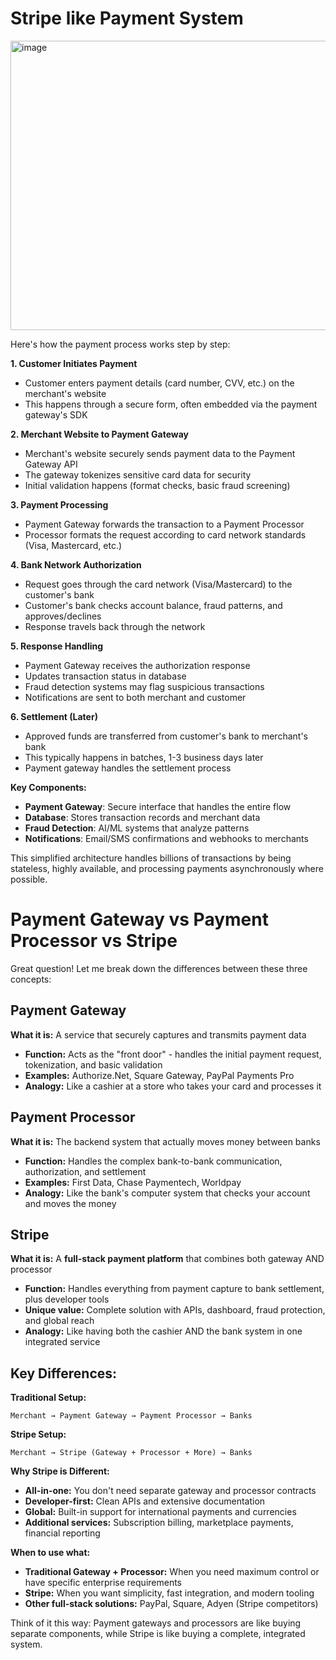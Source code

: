 
# Stripe like Payment System

<img width="820" height="463" alt="image" src="https://github.com/user-attachments/assets/1e3338bb-78d4-4405-aff0-0fd6d1234737" />

Here's how the payment process works step by step:

**1. Customer Initiates Payment**
- Customer enters payment details (card number, CVV, etc.) on the merchant's website
- This happens through a secure form, often embedded via the payment gateway's SDK

**2. Merchant Website to Payment Gateway**
- Merchant's website securely sends payment data to the Payment Gateway API
- The gateway tokenizes sensitive card data for security
- Initial validation happens (format checks, basic fraud screening)

**3. Payment Processing**
- Payment Gateway forwards the transaction to a Payment Processor
- Processor formats the request according to card network standards (Visa, Mastercard, etc.)

**4. Bank Network Authorization**
- Request goes through the card network (Visa/Mastercard) to the customer's bank
- Customer's bank checks account balance, fraud patterns, and approves/declines
- Response travels back through the network

**5. Response Handling**
- Payment Gateway receives the authorization response
- Updates transaction status in database
- Fraud detection systems may flag suspicious transactions
- Notifications are sent to both merchant and customer

**6. Settlement (Later)**
- Approved funds are transferred from customer's bank to merchant's bank
- This typically happens in batches, 1-3 business days later
- Payment gateway handles the settlement process

**Key Components:**
- **Payment Gateway**: Secure interface that handles the entire flow
- **Database**: Stores transaction records and merchant data
- **Fraud Detection**: AI/ML systems that analyze patterns
- **Notifications**: Email/SMS confirmations and webhooks to merchants

This simplified architecture handles billions of transactions by being stateless, highly available, and processing payments asynchronously where possible.

# Payment Gateway vs Payment Processor vs Stripe
Great question! Let me break down the differences between these three concepts:

## Payment Gateway
**What it is:** A service that securely captures and transmits payment data
- **Function:** Acts as the "front door" - handles the initial payment request, tokenization, and basic validation
- **Examples:** Authorize.Net, Square Gateway, PayPal Payments Pro
- **Analogy:** Like a cashier at a store who takes your card and processes it

## Payment Processor  
**What it is:** The backend system that actually moves money between banks
- **Function:** Handles the complex bank-to-bank communication, authorization, and settlement
- **Examples:** First Data, Chase Paymentech, Worldpay
- **Analogy:** Like the bank's computer system that checks your account and moves the money

## Stripe
**What it is:** A **full-stack payment platform** that combines both gateway AND processor
- **Function:** Handles everything from payment capture to bank settlement, plus developer tools
- **Unique value:** Complete solution with APIs, dashboard, fraud protection, and global reach
- **Analogy:** Like having both the cashier AND the bank system in one integrated service

## Key Differences:

**Traditional Setup:**
```
Merchant → Payment Gateway → Payment Processor → Banks
```

**Stripe Setup:**
```
Merchant → Stripe (Gateway + Processor + More) → Banks
```

**Why Stripe is Different:**
- **All-in-one:** You don't need separate gateway and processor contracts
- **Developer-first:** Clean APIs and extensive documentation
- **Global:** Built-in support for international payments and currencies
- **Additional services:** Subscription billing, marketplace payments, financial reporting

**When to use what:**
- **Traditional Gateway + Processor:** When you need maximum control or have specific enterprise requirements
- **Stripe:** When you want simplicity, fast integration, and modern tooling
- **Other full-stack solutions:** PayPal, Square, Adyen (Stripe competitors)

Think of it this way: Payment gateways and processors are like buying separate components, while Stripe is like buying a complete, integrated system.


